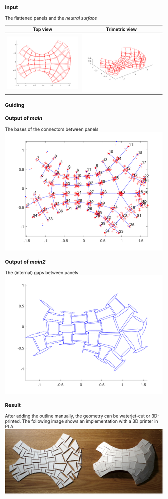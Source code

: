 
### Input
The flattened panels and the *neutral surface*

Top view|Trimetric view
------- | -------
![Top view of the input geometry](https://github.com/ChiangYuChou/SpatialAuxetic/blob/master/MATLAB/Input_top.png)|![The trimetric view](https://github.com/ChiangYuChou/SpatialAuxetic/blob/master/MATLAB/Input.png)
### Guiding
### Output of *main*
The bases of the connectors between panels
![Bases](https://github.com/ChiangYuChou/SpatialAuxetic/blob/master/MATLAB/PyramidBases.png)
### Output of *main2*
The (internal) gaps between panels
![Output](https://github.com/ChiangYuChou/SpatialAuxetic/blob/master/MATLAB/Output.png)
### Result
After adding the outline manually, the geometry can be waterjet-cut or 3D-printed. The following image shows an implementation with a 3D printer in PLA.
![PLA prototype](https://github.com/ChiangYuChou/SpatialAuxetic/blob/master/MATLAB/PLA_prototype.jpg)
